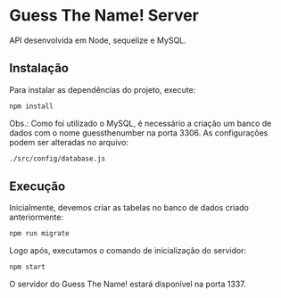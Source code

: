 # Guess The Name! Server

API desenvolvida em Node, sequelize e MySQL.

## Instalação

Para instalar as dependências do projeto, execute:

```bash
npm install
```

Obs.: Como foi utilizado o MySQL, é necessário a criação um banco de dados com o nome guessthenumber na porta 3306. As configurações podem ser alteradas no arquivo:

```bash
./src/config/database.js
```

## Execução

Inicialmente, devemos criar as tabelas no banco de dados criado anteriormente: 

```bash
npm run migrate
```

Logo após, executamos o comando de inicialização do servidor:

```bash
npm start
```

O servidor do Guess The Name! estará disponível na porta 1337.
